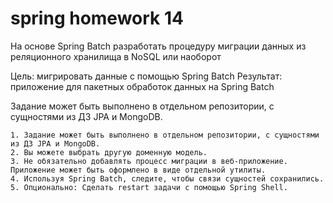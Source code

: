 # spring homework 14

На основе Spring Batch разработать процедуру миграции данных из реляционного хранилища в NoSQL или наоборот

Цель: мигрировать данные с помощью Spring Batch
Результат: приложение для пакетных обработок данных на Spring Batch

Задание может быть выполнено в отдельном репозитории, с сущностями из ДЗ JPA и MongoDB.

    1. Задание может быть выполнено в отдельном репозитории, с сущностями из ДЗ JPA и MongoDB.
    2. Вы можете выбрать другую доменную модель.
    3. Не обязательно добавлять процесс миграции в веб-приложение. Приложение может быть оформлено в виде отдельной утилиты.
    4. Используя Spring Batch, следите, чтобы связи сущностей сохранились.
    5. Опционально: Сделать restart задачи с помощью Spring Shell.

